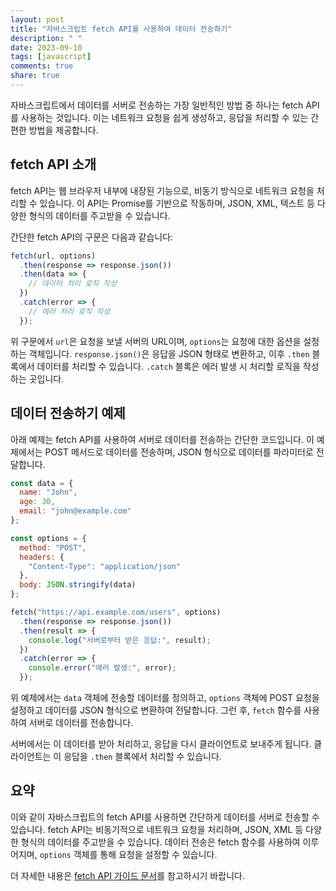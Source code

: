 ```yaml
---
layout: post
title: "자바스크립트 fetch API를 사용하여 데이터 전송하기"
description: " "
date: 2023-09-10
tags: [javascript]
comments: true
share: true
---
```


자바스크립트에서 데이터를 서버로 전송하는 가장 일반적인 방법 중 하나는 fetch API를 사용하는 것입니다. 이는 네트워크 요청을 쉽게 생성하고, 응답을 처리할 수 있는 간편한 방법을 제공합니다. 

## fetch API 소개

fetch API는 웹 브라우저 내부에 내장된 기능으로, 비동기 방식으로 네트워크 요청을 처리할 수 있습니다. 이 API는 Promise를 기반으로 작동하며, JSON, XML, 텍스트 등 다양한 형식의 데이터를 주고받을 수 있습니다.

간단한 fetch API의 구문은 다음과 같습니다:

```javascript
fetch(url, options)
  .then(response => response.json())
  .then(data => {
    // 데이터 처리 로직 작성
  })
  .catch(error => {
    // 에러 처리 로직 작성
  });
```

위 구문에서 `url`은 요청을 보낼 서버의 URL이며, `options`는 요청에 대한 옵션을 설정하는 객체입니다. `response.json()`은 응답을 JSON 형태로 변환하고, 이후 `.then` 블록에서 데이터를 처리할 수 있습니다. `.catch` 블록은 에러 발생 시 처리할 로직을 작성하는 곳입니다.

## 데이터 전송하기 예제

아래 예제는 fetch API를 사용하여 서버로 데이터를 전송하는 간단한 코드입니다. 이 예제에서는 POST 메서드로 데이터를 전송하며, JSON 형식으로 데이터를 파라미터로 전달합니다.

```javascript
const data = {
  name: "John",
  age: 30,
  email: "john@example.com"
};

const options = {
  method: "POST",
  headers: {
    "Content-Type": "application/json"
  },
  body: JSON.stringify(data)
};

fetch("https://api.example.com/users", options)
  .then(response => response.json())
  .then(result => {
    console.log("서버로부터 받은 응답:", result);
  })
  .catch(error => {
    console.error("에러 발생:", error);
  });
```

위 예제에서는 `data` 객체에 전송할 데이터를 정의하고, `options` 객체에 POST 요청을 설정하고 데이터를 JSON 형식으로 변환하여 전달합니다. 그런 후, `fetch` 함수를 사용하여 서버로 데이터를 전송합니다. 

서버에서는 이 데이터를 받아 처리하고, 응답을 다시 클라이언트로 보내주게 됩니다. 클라이언트는 이 응답을 `.then` 블록에서 처리할 수 있습니다. 

## 요약

이와 같이 자바스크립트의 fetch API를 사용하면 간단하게 데이터를 서버로 전송할 수 있습니다. fetch API는 비동기적으로 네트워크 요청을 처리하며, JSON, XML 등 다양한 형식의 데이터를 주고받을 수 있습니다. 데이터 전송은 fetch 함수를 사용하여 이루어지며, `options` 객체를 통해 요청을 설정할 수 있습니다.

더 자세한 내용은 [fetch API 가이드 문서](https://developer.mozilla.org/ko/docs/Web/API/Fetch_API/Using_Fetch)를 참고하시기 바랍니다.
